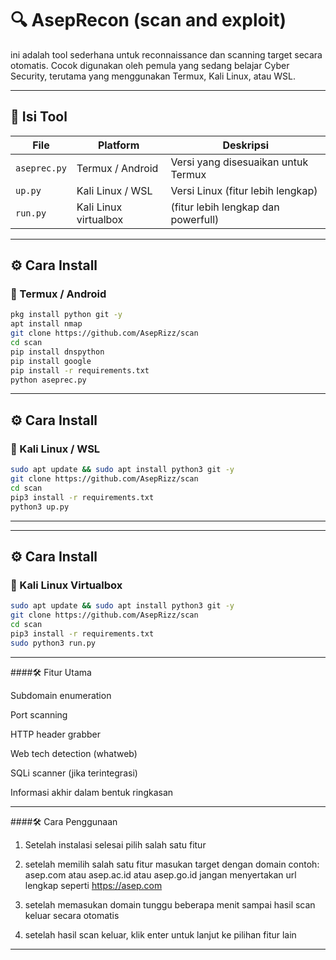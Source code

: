 # 🔍 AsepRecon (scan and exploit)

ini adalah tool sederhana untuk reconnaissance dan scanning target secara otomatis. Cocok digunakan oleh pemula yang sedang belajar Cyber Security, terutama yang menggunakan Termux, Kali Linux, atau WSL.

---

## 📁 Isi Tool

| File        | Platform         | Deskripsi                                |
|-------------|------------------|------------------------------------------|
| `aseprec.py`| Termux / Android | Versi yang disesuaikan untuk Termux      |
| `up.py`     | Kali Linux / WSL | Versi Linux (fitur lebih lengkap)        |
| `run.py`    | Kali Linux virtualbox | (fitur lebih lengkap dan powerfull) |

---

## ⚙️ Cara Install

### 🔸 Termux / Android
```bash
pkg install python git -y
apt install nmap
git clone https://github.com/AsepRizz/scan
cd scan
pip install dnspython
pip install google
pip install -r requirements.txt
python aseprec.py

```

---

## ⚙️ Cara Install
### 🔸 Kali Linux / WSL
```bash
sudo apt update && sudo apt install python3 git -y
git clone https://github.com/AsepRizz/scan
cd scan
pip3 install -r requirements.txt
python3 up.py 

```

---

---

## ⚙️ Cara Install
### 🔸 Kali Linux Virtualbox
```bash
sudo apt update && sudo apt install python3 git -y
git clone https://github.com/AsepRizz/scan
cd scan
pip3 install -r requirements.txt
sudo python3 run.py 

```

---

####🛠️ Fitur Utama

Subdomain enumeration

Port scanning

HTTP header grabber

Web tech detection (whatweb)

SQLi scanner (jika terintegrasi)

Informasi akhir dalam bentuk ringkasan

---

####🛠️ Cara Penggunaan
1. Setelah instalasi selesai pilih salah satu fitur

2. setelah memilih salah satu fitur masukan target dengan domain contoh: asep.com atau asep.ac.id atau asep.go.id jangan menyertakan url lengkap seperti https://asep.com

3. setelah memasukan domain tunggu beberapa menit sampai hasil scan keluar secara otomatis

4. setelah hasil scan keluar, klik enter untuk lanjut ke pilihan fitur lain

---

